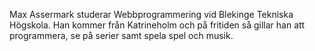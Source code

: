<div class="author-byline">
<p>Max Assermark studerar Webbprogrammering vid Blekinge Tekniska Högskola. Han kommer från Katrineholm och på fritiden så gillar han att programmera, se på serier samt spela spel och musik.</p>
</div>
